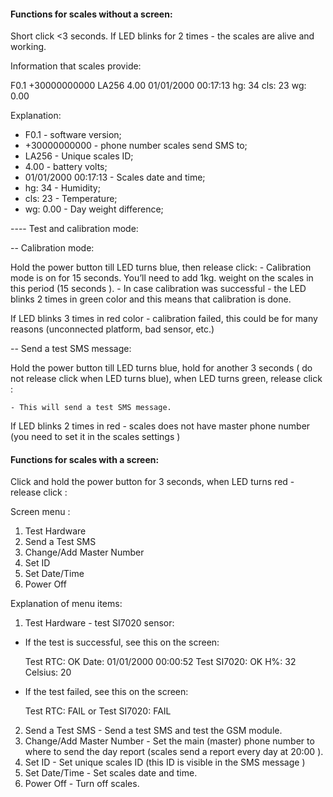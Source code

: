#### Functions for scales without a screen:

Short click <3 seconds. If LED blinks for 2 times - the scales are alive and working.

Information that scales provide:

F0.1 +30000000000 LA256 4.00 01/01/2000 00:17:13
hg: 34 cls: 23 wg: 0.00

Explanation:

  - F0.1 - software version;
  - +30000000000 - phone number scales send SMS to;
  - LA256 - Unique scales ID;
  - 4.00 - battery volts;
  - 01/01/2000 00:17:13 - Scales date and time;
  - hg: 34 - Humidity;
  - cls: 23 - Temperature;
  - wg: 0.00 - Day weight difference;

---- Test and calibration mode:

-- Calibration mode:

  Hold the power button till LED turns blue, then release click:
    - Calibration mode is on for 15 seconds. You’ll need to add 1kg. weight on the scales in this period (15 seconds ).
    - In case calibration was successful - the LED blinks 2 times in green color and this means that calibration is done.

  If LED blinks 3 times in red color - calibration failed, this could be for many reasons (unconnected platform, bad sensor, etc.)

-- Send a test SMS message:

  Hold the power button till LED turns blue, hold for another 3 seconds ( do not release click when LED turns blue), when LED turns green, release click :
  
    - This will send a test SMS message.

  If LED blinks 2 times in red - scales does not have master phone number (you need to set it in the scales settings )

#### Functions for scales with a screen:

Click and hold the power button for 3 seconds, when LED turns red - release click :

Screen menu :

1. Test Hardware
2. Send a Test SMS
3. Change/Add Master Number
4. Set ID
5. Set Date/Time
6. Power Off

Explanation of menu items:

1. Test Hardware - test SI7020 sensor:
  - If the test is successful, see this on the screen:

    Test RTC: OK Date: 01/01/2000 00:00:52
    Test SI7020: OK H%: 32 Celsius: 20

  - If the test failed, see this on the screen:

    Test RTC: FAIL
    or
    Test SI7020: FAIL

2. Send a Test SMS - Send a test SMS and test the GSM module.
3. Change/Add Master Number - Set the main (master) phone number to where to send the day report (scales send a report every day at 20:00 ).
4. Set ID - Set unique scales ID (this ID is visible in the SMS message )
5. Set Date/Time - Set scales date and time.
6. Power Off - Turn off scales.
